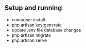 ## Setup and running

- composer install
- php artisan key:generate
- update .env file database changes
- php artisan migrate
- php artisan serve